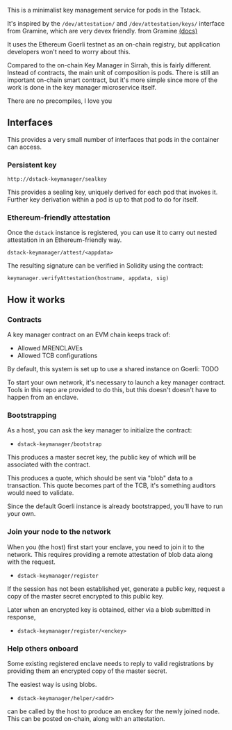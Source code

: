 This is a minimalist key management service for pods in the Tstack.

It's inspired by the `/dev/attestation/` and `/dev/attestation/keys/` interface from Gramine,
which are very devex friendly.
from Gramine [(docs)](https://gramine.readthedocs.io/en/stable/devel/features.html#list-of-pseudo-files)

It uses the Ethereum Goerli testnet as an on-chain registry, but application developers won't need to worry about this.

Compared to the on-chain Key Manager in Sirrah, this is fairly different.
Instead of contracts, the main unit of composition is pods.
There is still an important on-chain smart contract, but it's more simple since more of the work is done in the key manager microservice itself.

There are no precompiles, I love you

## Interfaces
This provides a very small number of interfaces that pods in the container can access.

### Persistent key

`http://dstack-keymanager/sealkey`

This provides a sealing key, uniquely derived for each pod that invokes it.
Further key derivation within a pod is up to that pod to do for itself.


### Ethereum-friendly attestation

Once the `dstack` instance is registered, you can use it to carry out nested attestation in an Ethereum-friendly way.

`dstack-keymanager/attest/<appdata>`

The resulting signature can be verified in Solidity using the contract:

`keymanager.verifyAttestation(hostname, appdata, sig)`

## How it works

### Contracts

A key manager contract on an EVM chain keeps track of:
- Allowed MRENCLAVEs
- Allowed TCB configurations

By default, this system is set up to use a shared instance on Goerli: TODO

To start your own network, it's necessary to launch a key manager contract.
Tools in this repo are provided to do this, but this doesn't doesn't have to happen from an enclave.

### Bootstrapping

As a host, you can ask the key manager to initialize the contract:

- `dstack-keymanager/bootstrap`

This produces a master secret key, the public key of which will be associated with the contract.

This produces a quote, which should be sent via "blob" data to a transaction.
This quote becomes part of the TCB, it's something auditors would need to validate.

Since the default Goerli instance is already bootstrapped, you'll have to run your own.

### Join your node to the network

When you (the host) first start your enclave, you need to join it to the network.
This requires providing a remote attestation of blob data along with the request.

- `dstack-keymanager/register`

If the session has not been established yet, generate a public key, request a copy of the master
secret encrypted to this public key.

Later when an encrypted key is obtained, either via a blob submitted in response,

- `dstack-keymanager/register/<enckey>`


### Help others onboard

Some existing registered enclave needs to reply to valid registrations by providing them an encrypted copy of the master secret.

The easiest way is using blobs.

- `dstack-keymanager/helper/<addr>`

 can be called by the host to produce an enckey for the newly joined node.
 This can be posted on-chain, along with an attestation.